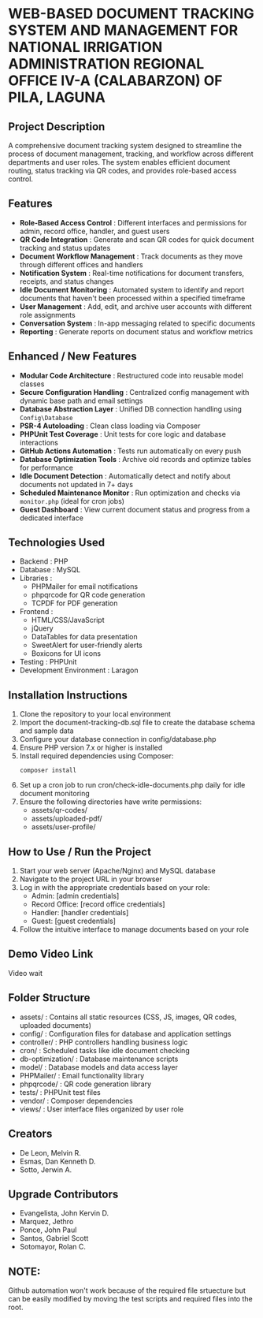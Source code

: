 # WEB-BASED DOCUMENT TRACKING SYSTEM AND MANAGEMENT FOR NATIONAL IRRIGATION ADMINISTRATION REGIONAL OFFICE IV-A (CALABARZON) OF PILA, LAGUNA
## Project Description
A comprehensive document tracking system designed to streamline the process of document management, tracking, and workflow across different departments and user roles. The system enables efficient document routing, status tracking via QR codes, and provides role-based access control.

## Features

- **Role-Based Access Control** : Different interfaces and permissions for admin, record office, handler, and guest users
- **QR Code Integration** : Generate and scan QR codes for quick document tracking and status updates
- **Document Workflow Management** : Track documents as they move through different offices and handlers
- **Notification System** : Real-time notifications for document transfers, receipts, and status changes
- **Idle Document Monitoring** : Automated system to identify and report documents that haven't been processed within a specified timeframe
- **User Management** : Add, edit, and archive user accounts with different role assignments
- **Conversation System** : In-app messaging related to specific documents
- **Reporting** : Generate reports on document status and workflow metrics

## Enhanced / New Features

- **Modular Code Architecture** : Restructured code into reusable model classes 
- **Secure Configuration Handling** : Centralized config management with dynamic base path and email settings
- **Database Abstraction Layer** : Unified DB connection handling using `Config\Database`
- **PSR-4 Autoloading** : Clean class loading via Composer
- **PHPUnit Test Coverage** : Unit tests for core logic and database interactions
- **GitHub Actions Automation** : Tests run automatically on every push
- **Database Optimization Tools** : Archive old records and optimize tables for performance
- **Idle Document Detection** : Automatically detect and notify about documents not updated in 7+ days
- **Scheduled Maintenance Monitor** : Run optimization and checks via `monitor.php` (ideal for cron jobs)
- **Guest Dashboard** : View current document status and progress from a dedicated interface

## Technologies Used
- Backend : PHP
- Database : MySQL
- Libraries :
  - PHPMailer for email notifications
  - phpqrcode for QR code generation
  - TCPDF for PDF generation
- Frontend :
  - HTML/CSS/JavaScript
  - jQuery
  - DataTables for data presentation
  - SweetAlert for user-friendly alerts
  - Boxicons for UI icons
- Testing : PHPUnit
- Development Environment : Laragon
## Installation Instructions
1. Clone the repository to your local environment
2. Import the document-tracking-db.sql file to create the database schema and sample data
3. Configure your database connection in config/database.php
4. Ensure PHP version 7.x or higher is installed
5. Install required dependencies using Composer:
   ```
   composer install
   ```
6. Set up a cron job to run cron/check-idle-documents.php daily for idle document monitoring
7. Ensure the following directories have write permissions:
   - assets/qr-codes/
   - assets/uploaded-pdf/
   - assets/user-profile/
## How to Use / Run the Project
1. Start your web server (Apache/Nginx) and MySQL database
2. Navigate to the project URL in your browser
3. Log in with the appropriate credentials based on your role:
   - Admin: [admin credentials]
   - Record Office: [record office credentials]
   - Handler: [handler credentials]
   - Guest: [guest credentials]
4. Follow the intuitive interface to manage documents based on your role
## Demo Video Link
Video wait

## Folder Structure
- assets/ : Contains all static resources (CSS, JS, images, QR codes, uploaded documents)
- config/ : Configuration files for database and application settings
- controller/ : PHP controllers handling business logic
- cron/ : Scheduled tasks like idle document checking
- db-optimization/ : Database maintenance scripts
- model/ : Database models and data access layer
- PHPMailer/ : Email functionality library
- phpqrcode/ : QR code generation library
- tests/ : PHPUnit test files
- vendor/ : Composer dependencies
- views/ : User interface files organized by user role

## Creators
- De Leon, Melvin R.
- Esmas, Dan Kenneth D.
- Sotto, Jerwin A.

## Upgrade Contributors
- Evangelista, John Kervin D.
- Marquez, Jethro
- Ponce, John Paul
- Santos, Gabriel Scott
- Sotomayor, Rolan C.

## NOTE:
Github automation won't work because of the required file srtuecture but can be easily modified by moving the test scripts and required files into the root.